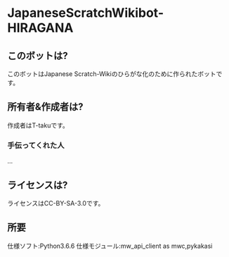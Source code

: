 # JapaneseScratchWikibot-HIRAGANA

## このボットは?
このボットはJapanese Scratch-Wikiのひらがな化のために作られたボットです。
## 所有者&作成者は?
作成者はT-takuです。
### 手伝ってくれた人
...
## ライセンスは?
ライセンスはCC-BY-SA-3.0です。
## 所要
仕様ソフト:Python3.6.6
仕様モジュール:mw_api_client as mwc,pykakasi
